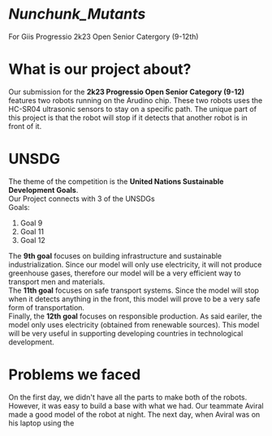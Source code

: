 <h1><i><b>Nunchunk_Mutants</b></i></h1>
For Giis Progressio 2k23 Open Senior Catergory (9-12th) <br>
<h1>What is our project about?</h1>
Our submission for the <b>2k23 Progressio Open Senior Category (9-12)</b> features two robots running on the Arudino chip. These two robots uses the HC-SR04 ultrasonic sensors to stay on a specific path. The unique part of this project is that the robot will stop if it detects that another robot is in front of it.
<h1>UNSDG</h1>
The theme of the competition is the <b>United Nations Sustainable Development Goals</b>. <br>
Our Project connects with 3 of the UNSDGs<br>
Goals:
<ol>
<li>Goal 9</li>
<li>Goal 11</li>
<li>Goal 12</li>
</ol>
The <b>9th goal</b> focuses on building infrastructure and sustainable industrialization. Since our model will only use electricity, it will not produce greenhouse gases, therefore our model will be a very efficient way to transport men and materials.<br>
The <b>11th goal</b> focuses on safe transport systems. Since the model will stop when it detects anything in the front, this model will prove to be a very safe form of transportation. <br>
Finally, the <b>12th goal</b> focuses on responsible production. As said eariler, the model only uses electricity (obtained from renewable sources). This model will be very useful in supporting developing countries in technological development.
<h1>Problems we faced</h1>
On the first day, we didn't have all the parts to make both of the robots. However, it was easy to build a base with what we had. Our teammate Aviral made a good model of the robot at night. The next day, when Aviral was on his laptop using the  
